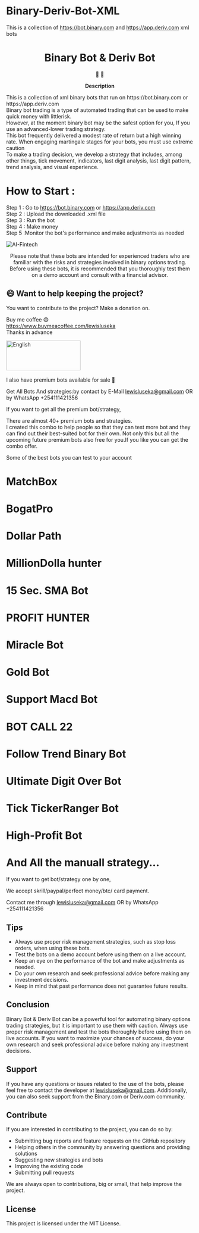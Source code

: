 # Binary-Deriv-Bot-XML
This is a collection of https://bot.binary.com and https://app.deriv.com xml bots
<h1 align="center">
Binary Bot & Deriv Bot
</h1>

<p align="center">
   📄 🚀
</p>




<p align="center">
  <strong>
   Description
  </strong>
</p>
<p>
This is  a collection of xml binary bots that run on https://bot.binary.com or https://app.deriv.com </br>
Binary bot trading is a type of automated trading that can be used to make quick money with littlerisk. </br>
However, at the moment binary bot may be the safest option for you, If you use an advanced-lower trading strategy. </br>
This bot frequently delivered a modest rate of return but a high winning rate. When engaging martingale stages for your bots, you must use extreme caution </br>
To make a trading decision, we develop a strategy that includes, among other things, tick movement, indicators, last digit analysis, last digit pattern, trend analysis, and visual experience.
</p>

# How to Start  :

Step 1 : Go to https://bot.binary.com or https://app.deriv.com \
Step 2 : Upload the downloaded .xml file \
Step 3 : Run the bot \
Step 4 : Make money \
Step 5 :Monitor the bot's performance and make adjustments as needed 


![AI-Fintech](https://user-images.githubusercontent.com/57016982/170944162-b0775598-289a-49a3-85c6-2c0af545741c.jpg)
<p align="center">
Please note that these bots are intended for experienced traders who are familiar with the risks and strategies involved in binary options trading. Before using these bots, it is recommended that you thoroughly test them on a demo account and consult with a financial advisor.

</p>

## 😄 Want to help keeping the project?<br>

You want to contribute to the project? 
Make a donation on.

Buy me coffee 😄 \
https://www.buymeacoffee.com/lewisluseka \
Thanks in advance 


<a href="https://www.paypal.com/cgi-bin/webscr?cmd=_s-xclick&hosted_button_id=4R7Y853ARZGB2&source=url">
    <img src="https://raw.githubusercontent.com/iqoptionapi/iqoptionapi/master/docs/paypal-donate-button.png"
        alt="English" width="200" height="80" />
        </a>
     
</br>
</br>
I also have premium bots available for sale 💸 


Get All Bots And strategies:by contact by E-Mail lewisluseka@gmail.com OR by WhatsApp +254111421356



If you want to get all the premium bot/strategy, 

There are almost 40+ premium bots and strategies.\
I created this combo to help people so that they can test more bot and they can find out their best-suited bot for their own. Not only this but all the upcoming future premium bots also free for you.If you like you can get the combo offer.


Some of the best bots you can test to your account

# MatchBox
# BogatPro
# Dollar Path
# MillionDolla hunter
# 15 Sec. SMA Bot
# PROFIT HUNTER
# Miracle Bot
# Gold Bot
# Support Macd Bot
# BOT CALL 22
# Follow Trend Binary Bot
# Ultimate Digit Over Bot
# Tick TickerRanger Bot
# High-Profit Bot
# And All the manuall strategy...

If you want to get bot/strategy one by one, 

We accept skrill/paypal/perfect money/btc/ card payment. 

Contact me through lewisluseka@gmail.com OR by WhatsApp +254111421356


## Tips

- Always use proper risk management strategies, such as stop loss orders, when using these bots.
- Test the bots on a demo account before using them on a live account.
- Keep an eye on the performance of the bot and make adjustments as needed.
- Do your own research and seek professional advice before making any investment decisions.
- Keep in mind that past performance does not guarantee future results.

## Conclusion

Binary Bot & Deriv Bot can be a powerful tool for automating binary options trading strategies, but it is important to use them with caution. Always use proper risk management and test the bots thoroughly before using them on live accounts. If you want to maximize your chances of success, do your own research and seek professional advice before making any investment decisions.


## Support

If you have any questions or issues related to the use of the bots, please feel free to contact the developer at lewisluseka@gmail.com. Additionally, you can also seek support from the Binary.com or Deriv.com community.

## Contribute

If you are interested in contributing to the project, you can do so by:
- Submitting bug reports and feature requests on the GitHub repository
- Helping others in the community by answering questions and providing solutions
- Suggesting new strategies and bots
- Improving the existing code
- Submitting pull requests

We are always open to contributions, big or small, that help improve the project.

## License

This project is licensed under the MIT License.

